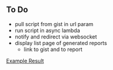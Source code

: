 ## To Do

- pull script from gist in url param
- run script in async lambda
- notify and redirect via websocket
- display list page of generated reports
  - link to gist and to report

[Example Result](http://ap-datasette-chalice-dev.s3-website-us-east-1.amazonaws.com/reports/1595315933/)
